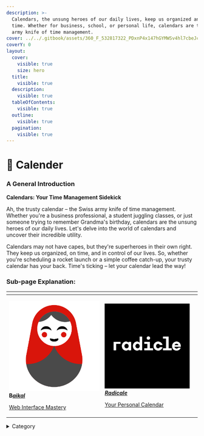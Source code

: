 ```yaml
---
description: >-
  Calendars, the unsung heroes of our daily lives, keep us organized and on
  time. Whether for business, school, or personal life, calendars are the Swiss
  army knife of time management.
cover: ../../.gitbook/assets/360_F_532817322_PDxnP4x147hGYMWSv4hl7cbeJcELfNgD.jpg
coverY: 0
layout:
  cover:
    visible: true
    size: hero
  title:
    visible: true
  description:
    visible: true
  tableOfContents:
    visible: true
  outline:
    visible: true
  pagination:
    visible: true
---
```


# 📅 Calender

### **A General Introduction**

**Calendars: Your Time Management Sidekick**

Ah, the trusty calendar – the Swiss army knife of time management. Whether you're a business professional, a student juggling classes, or just someone trying to remember Grandma's birthday, calendars are the unsung heroes of our daily lives. Let's delve into the world of calendars and uncover their incredible utility.

Calendars may not have capes, but they're superheroes in their own right. They keep us organized, on time, and in control of our lives. So, whether you're scheduling a rocket launch or a simple coffee catch-up, your trusty calendar has your back. Time's ticking – let your calendar lead the way!

### Sub-page Explanation:

<table><thead><tr><th width="238.33333333333331"></th><th></th><th></th></tr></thead><tbody><tr><td><p><img src="../../.gitbook/assets/image (5) (1).png" alt=""> <strong>B</strong><a href="https://docs.scaleinfinite.fr/demo-deployment/calender/baikal-deployment"><em><strong>aikal</strong></em></a></p> <p><a href="https://docs.scaleinfinite.fr/demo-deployment/calender/baikal-deployment">Web Interface Mastery </a></p></td><td><p><img src="../../.gitbook/assets/image (4) (1).png" alt=""><a href="https://docs.scaleinfinite.fr/demo-deployment/calender/radicale-deployment"><em><strong>Radicale</strong></em></a></p> <p><a href="https://docs.scaleinfinite.fr/demo-deployment/calender/radicale-deployment">Your Personal Calendar</a></p></td><td></td></tr></tbody></table>

<details>

<summary>Category</summary>

Kubernetes, cloud computing, DevOps, cloud services, hosting platform, container orchestration, cloud infrastructure, cloud deployment, cloud management, cloud technology, cloud solutions, calender

</details>

